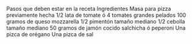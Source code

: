 Pasos que deben estar en la receta
Ingredientes
Masa para pizza previamente hecha
1/2 lata de tomate ó 4 tomates grandes pelados
100 gramos de queso mozzarella
1/2 pimentón tamaño mediano
1/2 cebolla tamaño mediano
50 gramos de jamón cocido salchicha ó peperoni
Una pizca de orégano
Una pizca de sal
